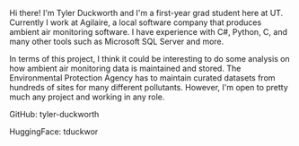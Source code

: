 Hi there! I'm Tyler Duckworth and I'm a first-year grad student here at UT. Currently I work at Agilaire, a local software company that produces ambient air monitoring software. I have experience with C#, Python, C, and many other tools such as Microsoft SQL Server and more. 

In terms of this project, I think it could be interesting to do some analysis on how ambient air monitoring data is maintained and stored. The Environmental Protection Agency has to maintain curated datasets from hundreds of sites for many different pollutants. However, I'm open to pretty much any project and working in any role. 

GitHub: tyler-duckworth

HuggingFace: tduckwor
